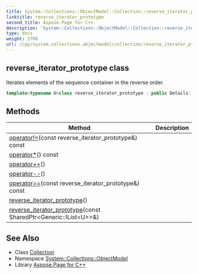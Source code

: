 ```yaml
---
title: System::Collections::ObjectModel::Collection::reverse_iterator_prototype class
linktitle: reverse_iterator_prototype
second_title: Aspose.Page for C++
description: 'System::Collections::ObjectModel::Collection::reverse_iterator_prototype class. Iterates elements of the sequence container in the reverse order in C++.'
type: docs
weight: 2700
url: /cpp/system.collections.objectmodel/collection/reverse_iterator_prototype/
---
```

## reverse_iterator_prototype class


Iterates elements of the sequence container in the reverse order.

```cpp
template<typename U>class reverse_iterator_prototype : public Details::BaseIterator<std::bidirectional_iterator_tag, U, std::ptrdiff_t>
```

## Methods

| Method | Description |
| --- | --- |
| [operator!=](./operator!=/)(const reverse_iterator_prototype\&) const |  |
| [operator*](./operator_/)() const |  |
| [operator++](./operator++/)() |  |
| [operator--](./operator--/)() |  |
| [operator==](./operator==/)(const reverse_iterator_prototype\&) const |  |
| [reverse_iterator_prototype](./reverse_iterator_prototype/)() |  |
| [reverse_iterator_prototype](./reverse_iterator_prototype/)(const SharedPtr\<Generic::IList\<U\>\>\&) |  |
## See Also

* Class [Collection](../)
* Namespace [System::Collections::ObjectModel](../../)
* Library [Aspose.Page for C++](../../../)
